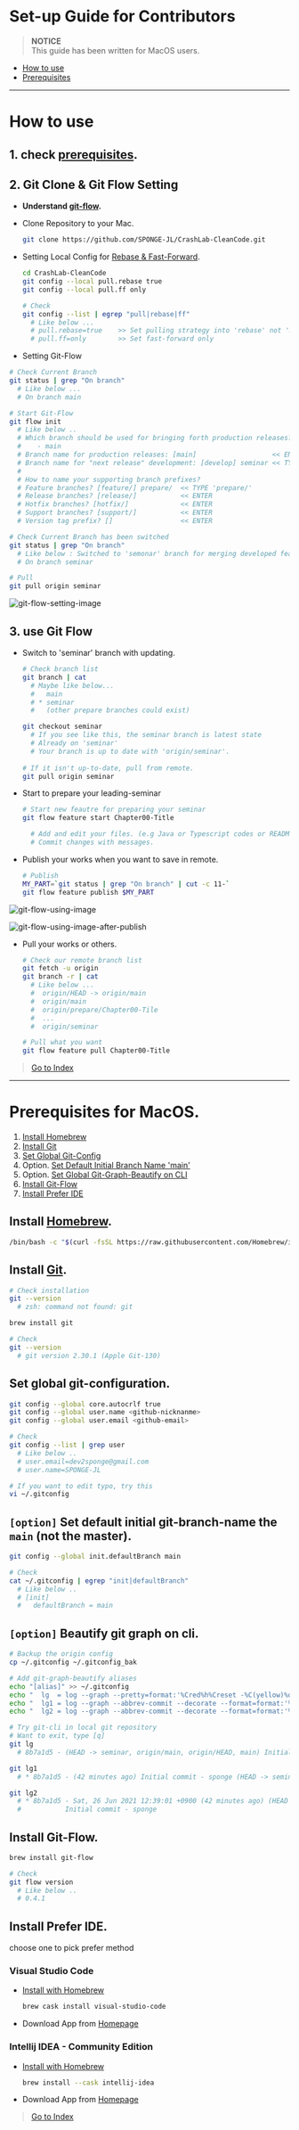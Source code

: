 # Set-up Guide for Contributors

> **NOTICE**  
> This guide has been written for MacOS users.

- [How to use](./README-SETUP.md#how-to-use)
- [Prerequisites](./README-SETUP.md#prerequisites-for-macos)

---

# How to use

## 1. check [prerequisites](./README-SETUP.md#prerequisites-for-macos).

## 2. Git Clone & Git Flow Setting

- **Understand [git-flow](http://danielkummer.github.io/git-flow-cheatsheet/).**

- Clone Repository to your Mac.

  ```bash
  git clone https://github.com/SPONGE-JL/CrashLab-CleanCode.git
  ```

- Setting Local Config for [Rebase & Fast-Forward](https://backlog.com/git-tutorial/kr/stepup/stepup1_4.html).

  ```bash
  cd CrashLab-CleanCode
  git config --local pull.rebase true
  git config --local pull.ff only

  # Check
  git config --list | egrep "pull|rebase|ff"
    # Like below ... 
    # pull.rebase=true    >> Set pulling strategy into 'rebase' not 'merge'.
    # pull.ff=only        >> Set fast-forward only
  ```

-  Setting Git-Flow

  ```bash
  # Check Current Branch
  git status | grep "On branch"
    # Like below ...
    # On branch main
  
  # Start Git-Flow
  git flow init
    # Like below ..
    # Which branch should be used for bringing forth production releases?
    #    - main
    # Branch name for production releases: [main]                   << ENTER
    # Branch name for "next release" development: [develop] seminar << TYPE 'seminar'
    #
    # How to name your supporting branch prefixes?
    # Feature branches? [feature/] prepare/  << TYPE 'prepare/'
    # Release branches? [release/]           << ENTER
    # Hotfix branches? [hotfix/]             << ENTER
    # Support branches? [support/]           << ENTER
    # Version tag prefix? []                 << ENTER
  
  # Check Current Branch has been switched
  git status | grep "On branch"
    # Like below : Switched to 'semonar' branch for merging developed feautres (name by 'chapter')
    # On branch seminar

  # Pull
  git pull origin seminar
  ```

![git-flow-setting-image](./images/git-flow-setting.png)

## 3. use Git Flow

- Switch to 'seminar' branch with updating.

  ```bash
  # Check branch list
  git branch | cat
    # Maybe like below...
    #   main
    # * seminar
    #   (other prepare branches could exist)

  git checkout seminar
    # If you see like this, the seminar branch is latest state
    # Already on 'seminar'
    # Your branch is up to date with 'origin/seminar'.
    
  # If it isn't up-to-date, pull from remote.
  git pull origin seminar
  ```

- Start to prepare your leading-seminar

  ```bash
  # Start new feautre for preparing your seminar
  git flow feature start Chapter00-Title

    # Add and edit your files. (e.g Java or Typescript codes or README.md)
    # Commit changes with messages.
  ```

- Publish your works when you want to save in remote.

  ```bash
  # Publish
  MY_PART=`git status | grep "On branch" | cut -c 11-`
  git flow feature publish $MY_PART
  ```

![git-flow-using-image](./images/git-flow-using.png)

![git-flow-using-image-after-publish](./images/git-flow-using-after-publish.png)

- Pull your works or others.

  ```bash
  # Check our remote branch list
  git fetch -u origin 
  git branch -r | cat
    # Like below ...
    #  origin/HEAD -> origin/main
    #  origin/main
    #  origin/prepare/Chapter00-Tile
    #  ...
    #  origin/seminar

  # Pull what you want
  git flow feature pull Chapter00-Title
  ```

> [Go to Index](./README-SETUP.md#index)

---

# Prerequisites for MacOS.

1. [Install Homebrew](./README-SETUP.md#install-homebrew)
2. [Install Git](./README-SETUP.md#install-git)
3. [Set Global Git-Config](./README-SETUP.md#set-global-git-configuration)
4. Option. [Set Default Initial Branch Name 'main'](./README-SETUP.md#option-set-default-initial-git-branch-name-the-main-not-the-master)
5. Option. [Set Global Git-Graph-Beautify on CLI](./README-SETUP.md#option-beautify-git-graph-on-cli)
6. [Install Git-Flow](./README-SETUP.md#install-git-flow)
7. [Install Prefer IDE](./README-SETUP.md#install-prefer-ide) 

## Install [Homebrew](https://brew.sh/index_ko). 

```bash
/bin/bash -c "$(curl -fsSL https://raw.githubusercontent.com/Homebrew/install/HEAD/install.sh)"
```

## Install [Git](https://git-scm.com/download/mac).

```bash
# Check installation
git --version
  # zsh: command not found: git

brew install git

# Check
git --version
  # git version 2.30.1 (Apple Git-130)
```

## Set global git-configuration.

```bash
git config --global core.autocrlf true
git config --global user.name <github-nicknanme>
git config --global user.email <github-email>

# Check
git config --list | grep user
  # Like below ..
  # user.email=dev2sponge@gmail.com
  # user.name=SPONGE-JL

# If you want to edit typo, try this
vi ~/.gitconfig
```

## `[option]` Set default initial git-branch-name the `main` (not the master).

```bash
git config --global init.defaultBranch main

# Check
cat ~/.gitconfig | egrep "init|defaultBranch"
  # Like below ..
  # [init]
  #   defaultBranch = main 
```

## `[option]` Beautify git graph on cli.

```bash
# Backup the origin config
cp ~/.gitconfig ~/.gitconfig_bak

# Add git-graph-beautify aliases
echo "[alias]" >> ~/.gitconfig
echo "  lg  = log --graph --pretty=format:'%Cred%h%Creset -%C(yellow)%d%Creset %s %Cgreen(%cr) %C(bold blue)<%an>%Creset' --abbrev-commit" >> ~/.gitconfig
echo "  lg1 = log --graph --abbrev-commit --decorate --format=format:'%C(bold blue)%h%C(reset) - %C(bold green)(%ar)%C(reset) %C(white)%s%C(reset) %C(dim white)- %an%C(reset)%C(bold yellow)%d%C(reset)' --all" >> ~/.gitconfig
echo "  lg2 = log --graph --abbrev-commit --decorate --format=format:'%C(bold blue)%h%C(reset) - %C(bold cyan)%aD%C(reset) %C(bold green)(%ar)%C(reset)%C(bold yellow)%d%C(reset)%n''          %C(white)%s%C(reset) %C(dim white)- %an%C(reset)' --all" >> ~/.gitconfig

# Try git-cli in local git repository
# Want to exit, type [q]
git lg
  # 8b7a1d5 - (HEAD -> seminar, origin/main, origin/HEAD, main) Initial commit (41 minutes ago) <sponge>

git lg1
  # * 8b7a1d5 - (42 minutes ago) Initial commit - sponge (HEAD -> seminar, origin/main, origin/HEAD, main)

git lg2
  # * 8b7a1d5 - Sat, 26 Jun 2021 12:39:01 +0900 (42 minutes ago) (HEAD -> seminar, origin/main, origin/HEAD, main)
  #           Initial commit - sponge
```

## Install Git-Flow.

```bash
brew install git-flow

# Check
git flow version
  # Like below ..
  # 0.4.1
```

## Install Prefer IDE.

choose one to pick prefer method

### Visual Studio Code

- [Install with Homebrew](https://formulae.brew.sh/cask/visual-studio-code)

  ```bash
  brew cask install visual-studio-code
  ```

- Download App from [Homepage](https://code.visualstudio.com/download#)

### Intellij IDEA - Community Edition

- [Install with Homebrew](https://formulae.brew.sh/cask/intellij-idea)
  
  ```bash
  brew install --cask intellij-idea
  ```

- Download App from [Homepage](https://www.jetbrains.com/ko-kr/idea/download/#section=mac)

> [Go to Index](./README-SETUP.md#index)
